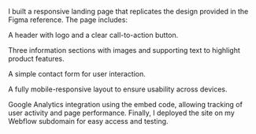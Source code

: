 I built a responsive landing page that replicates the design provided in the Figma reference. The page includes:

A header with logo and a clear call-to-action button.

Three information sections with images and supporting text to highlight product features.

A simple contact form for user interaction.

A fully mobile-responsive layout to ensure usability across devices.

Google Analytics integration using the embed code, allowing tracking of user activity and page performance.
Finally, I deployed the site on my Webflow subdomain for easy access and testing.